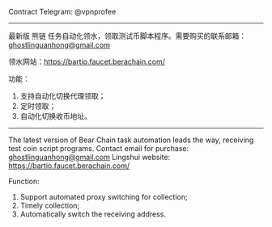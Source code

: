 
Contract Telegram: @vpnprofee

---

最新版 熊链 任务自动化领水，领取测试币脚本程序。需要购买的联系邮箱：ghostlinguanhong@gmail.com

领水网站：https://bartio.faucet.berachain.com/

功能：
1. 支持自动化切换代理领取；
2. 定时领取；
3. 自动化切换收币地址。

---

The latest version of Bear Chain task automation leads the way, receiving test coin script programs. Contact email for purchase: ghostlinguanhong@gmail.com
Lingshui website: https://bartio.faucet.berachain.com/

Function:

1. Support automated proxy switching for collection;
2. Timely collection;
3. Automatically switch the receiving address.
